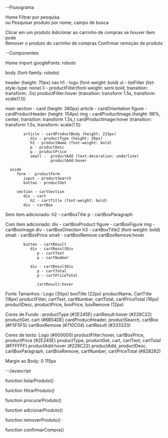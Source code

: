 --Fluxograma

Home
   Filtrar por pesquisa  
      ou
   Pesquisar produto por nome, campo de busca
   
   Clicar em um produto
      Adicionar ao carrinho de compras
         se houver item pode   
      Remover o produto do carrinho de compras
         Confirmar remoção de produto

--Componentes

Home
   import googleFonts: roboto

   body (font-family: roboto)

   header (height: 70px)
      nav 
         h1 - logo (font-weight: bold) 
         ul - listFilter (list-style-type: none)
         li - productFilter(font-weight: semi bold, transition: transform: .5s)
              productFilter:hover (transition: transform 1.5s, transform: scale(1.1))
   
   main
      section - card (height: 380px)
         article - cardOrientation 
            figure - cardProductHeader (height: 154px)
               img - cardProductImage (height: 98%, center, transition: transform 1.5s,)
                     cardProductImage:hover (transition: transform 1.5s, transform: scale(1.1))
            
            article - cardProductBody (height: 215px)
               div - productType (height: 26px)
               h2 - productName (font-weight: bold)
               p - productDesc
               p - productPrice 
               small -  productAdd (text-decoration: underline)
                        productAdd:hover

      aside
         form -  productForm
            input - productSearch
            button - productGet
         
         section - cartSection
            div - cart 
               h2 - cartTitle (font-weight: bold)
            div - cartBox 

Sem item adicionado:
               h2 - cartBoxTitle 
               p - cartBoxParagraph 

Com item adicionado:
               div - cartBoxProduct
                   figure - cartBoxFigure 
                      img - cartBoxImage
                   div - cartBoxDirection 
                       h3 - cartBoxTitle2 (font-weight: bold)
                      small - cartBoxPrice
                      small - cartBoxRemove
                              cartBoxRemove:hover

            button - cartResult
               div - cartResultDiv
                  p - cartText 
                  p - cartNumber 
               
               div - cartResultDiv
                  p - cartTotal
                  p - cartPriceTotal 
               
                  cartResult:hover

Fonts Tamanhos :
    Logo (30px)
    boxTitle (22px)
    productName, CartTitle (18px)
    productFilter, cartText, cartNumber, cartTotal, cartPriceTotal (16px)
    productDesc, productPrice, boxPrice, boxRemove  (12px)

Cores de Fundo :
    productType (#2E245E)
    cartResult:hover (#228C22)
    productGet, cart (#6B54DE)
    cardProductHeader, productSearch, cartBox (#F5F5F5)
    cartBoxRemove (#710C04)
    cartResult (#333333)

Cores de texto:
    Logo (#000000)
    productFilter:hover, cartBoxPrice, productPrice (#2E245E)
    productType, productGet, cart, cartText, cartTotal (#FFFFFF)
    productAdd:hover (#228C22)
    productAdd, productDesc, cartBoxParagraph, cartBoxRemove, cartNumber, cartPriceTotal (#828282) 

Margin ao Body: 0 115px

--Javascript

   <!-- 
      Pegar uma coleção de objetos
      Listar objetos
   -->
   function listarProduto()

   <!--  
      Pegar uma coleção de objetos
      Filtrar por tipo de produto desejado
   -->
   function filtrarProduto()

   <!--  
      Pegar uma coleção de objetos
      Procurar por um nome de produto desejado
      se encontrado retornar produto
   -->
   function procurarProduto()

   <!--  
      Clica em adicionar um produto
      Adiciona o produto a lista de compra
   -->
   function adicionarProduto()

   <!--  
      Clica em remover um produto
      Confirmar se quer mesmo remover o produto
      se sim, remover produto
      se não, cancelar remoção
   -->
   function removerProduto()

   <!-- 
      Clica em confirmar compra
      Redireciona para compra realizada
    -->
   function confirmarCompra()